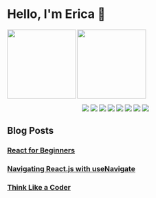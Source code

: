# Hello, I'm Erica 🤝

<p>
<img align="left" height="160em" src="https://github-readme-stats.vercel.app/api?username=ericahashert&show_icons=true&theme=dracula" align = "center"/>
<img height="160em" style="margin-left=50px" src="https://github-readme-stats.vercel.app/api/top-langs/?username=ericahashert&layout=compact" align = "center"/>
</p> 
<p align="center">
    <img src="https://img.shields.io/badge/JavaScript-323330?style=for-the-badge&logo=javascript&logoColor=F7DF1E" />
    <img src="https://img.shields.io/badge/TypeScript-007ACC?style=for-the-badge&logo=typescript&logoColor=white" />
    <img src="https://img.shields.io/badge/HTML5-E34F26?style=for-the-badge&logo=html5&logoColor=white" />
    <img src="https://img.shields.io/badge/CSS3-1572B6?style=for-the-badge&logo=css3&logoColor=white" />
    <img src="https://img.shields.io/badge/Ruby-CC342D?style=for-the-badge&logo=ruby&logoColor=white" />
    <img src="https://img.shields.io/badge/SQLite-07405E?style=for-the-badge&logo=sqlite&logoColor=white" />
    <img src="https://img.shields.io/badge/Ruby_on_Rails-CC0000?style=for-the-badge&logo=ruby-on-rails&logoColor=white" />
    <img src="https://img.shields.io/badge/dev.to-0A0A0A?style=for-the-badge&logo=devdotto&logoColor=white" />    
</p>

## Blog Posts
<h3>
<a href="https://dev.to/ericahashert/react-for-beginners-45d1"><strong>React for Beginners</strong></a>
</h3>
<h3>
<a href="https://dev.to/ericahashert/navigating-reactjs-with-usenavigate-3hj6"><strong>Navigating React.js with useNavigate</strong></a>
</h3>
<h3>
<a href="https://dev.to/ericahashert/think-like-a-coder-36h9"><strong>Think Like a Coder</strong></a>
</h3>
